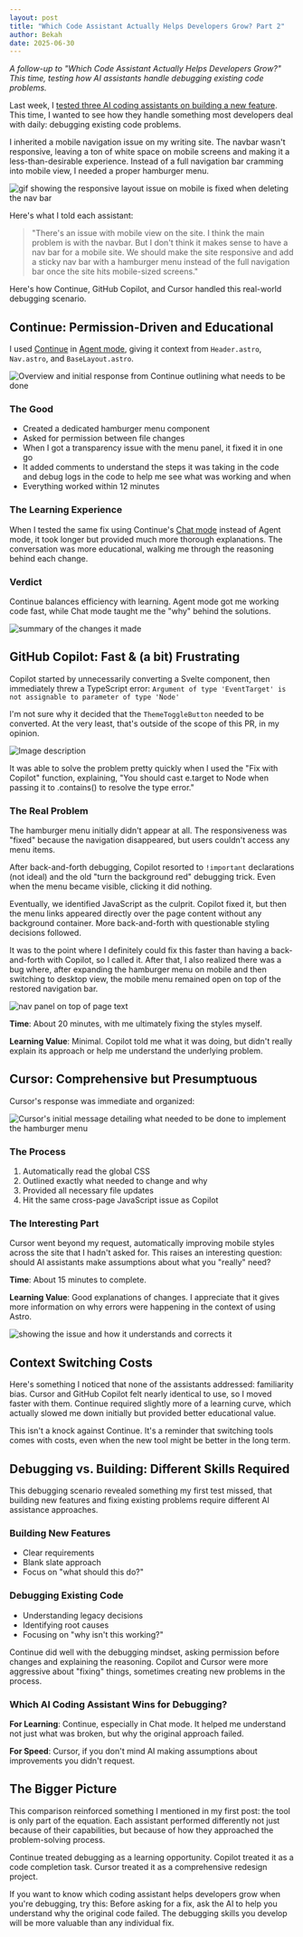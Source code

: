 ```yaml
---
layout: post
title: "Which Code Assistant Actually Helps Developers Grow? Part 2"
author: Bekah
date: 2025-06-30
---
```


*A follow-up to "Which Code Assistant Actually Helps Developers Grow?" This time, testing how AI assistants handle debugging existing code problems.*

Last week, I [tested three AI coding assistants on building a new feature](https://bekahhw.com/Which-Code-Assistant-Helps-Developers-Grow). This time, I wanted to see how they handle something most developers deal with daily: debugging existing code problems.

I inherited a mobile navigation issue on my writing site. The navbar wasn't responsive, leaving a ton of white space on mobile screens and making it a less-than-desirable experience. Instead of a full navigation bar cramming into mobile view, I needed a proper hamburger menu.


![gif showing the responsive layout issue on mobile is fixed when deleting the nav bar](https://dev-to-uploads.s3.amazonaws.com/uploads/articles/240b8dcxjht9ly0hg9v1.gif)


Here's what I told each assistant:

> "There's an issue with mobile view on the site. I think the main problem is with the navbar. But I don't think it makes sense to have a nav bar for a mobile site. We should make the site responsive and add a sticky nav bar with a hamburger menu instead of the full navigation bar once the site hits mobile-sized screens."

Here's how Continue, GitHub Copilot, and Cursor handled this real-world debugging scenario.

## Continue: Permission-Driven and Educational 

I used [Continue](https://continue.dev/) in [Agent mode](https://docs.continue.dev/agent/how-to-use-it), giving it context from `Header.astro`, `Nav.astro`, and `BaseLayout.astro`.

![Overview and initial response from Continue outlining what needs to be done](https://dev-to-uploads.s3.amazonaws.com/uploads/articles/bg21110n6vfs19es00l5.png)

### The Good

- Created a dedicated hamburger menu component
- Asked for permission between file changes
- When I got a transparency issue with the menu panel, it fixed it in one go
- It added comments to understand the steps it was taking in the code and debug logs in the code to help me see what was working and when
- Everything worked within 12 minutes

### The Learning Experience 

When I tested the same fix using Continue's [Chat mode](https://docs.continue.dev/chat/how-to-use-it) instead of Agent mode, it took longer but provided much more thorough explanations. The conversation was more educational, walking me through the reasoning behind each change.

### Verdict

Continue balances efficiency with learning. Agent mode got me working code fast, while Chat mode taught me the "why" behind the solutions.
 
![summary of the changes it made](https://dev-to-uploads.s3.amazonaws.com/uploads/articles/9ss3rdoqhm59mkjjqxbl.png)

## GitHub Copilot: Fast & (a bit) Frustrating

Copilot started by unnecessarily converting a Svelte component, then immediately threw a TypeScript error:
`Argument of type 'EventTarget' is not assignable to parameter of type 'Node'`

I'm not sure why it decided that the `ThemeToggleButton` needed to be converted. At the very least, that's outside of the scope of this PR, in my opinion.

![Image description](https://dev-to-uploads.s3.amazonaws.com/uploads/articles/fi883ls0s34e83ux1zra.png)

It was able to solve the problem pretty quickly when I used the "Fix with Copilot" function, explaining, "You should cast e.target to Node when passing it to .contains() to resolve the type error."

### The Real Problem

The hamburger menu initially didn't appear at all. The responsiveness was "fixed" because the navigation disappeared, but users couldn't access any menu items.

After back-and-forth debugging, Copilot resorted to `!important` declarations (not ideal) and the old "turn the background red" debugging trick. Even when the menu became visible, clicking it did nothing.

Eventually, we identified JavaScript as the culprit. Copilot fixed it, but then the menu links appeared directly over the page content without any background container. More back-and-forth with questionable styling decisions followed.

It was to the point where I definitely could fix this faster than having a back-and-forth with Copilot, so I called it. After that, I also realized there was a bug where, after expanding the hamburger menu on mobile and then switching to desktop view, the mobile menu remained open on top of the restored navigation bar.

![nav panel on top of page text](https://dev-to-uploads.s3.amazonaws.com/uploads/articles/tvvd7pmfl9gm2usc0k1w.png)

**Time**: About 20 minutes, with me ultimately fixing the styles myself.

**Learning Value**: Minimal. Copilot told me what it was doing, but didn't really explain its approach or help me understand the underlying problem.

## Cursor: Comprehensive but Presumptuous

Cursor's response was immediate and organized:

![Cursor's initial message detailing what needed to be done to implement the hamburger menu](https://dev-to-uploads.s3.amazonaws.com/uploads/articles/7vx5vt6fdw9b2utz4gre.png)

### The Process

1. Automatically read the global CSS
2. Outlined exactly what needed to change and why
3. Provided all necessary file updates
4. Hit the same cross-page JavaScript issue as Copilot

### The Interesting Part

Cursor went beyond my request, automatically improving mobile styles across the site that I hadn't asked for. This raises an interesting question: should AI assistants make assumptions about what you "really" need?

**Time**: About 15 minutes to complete.

**Learning Value**: Good explanations of changes. I appreciate that it gives more information on why errors were happening in the context of using Astro.

![showing the issue and how it understands and corrects it](https://dev-to-uploads.s3.amazonaws.com/uploads/articles/vsk81fkbeau7jkmdtafh.png)

## Context Switching Costs

Here's something I noticed that none of the assistants addressed: familiarity bias. Cursor and GitHub Copilot felt nearly identical to use, so I moved faster with them. Continue required slightly more of a learning curve, which actually slowed me down initially but provided better educational value.

This isn't a knock against Continue. It's a reminder that switching tools comes with costs, even when the new tool might be better in the long term.

## Debugging vs. Building: Different Skills Required

This debugging scenario revealed something my first test missed, that building new features and fixing existing problems require different AI assistance approaches.

### Building New Features

- Clear requirements
- Blank slate approach
- Focus on "what should this do?"

### Debugging Existing Code

- Understanding legacy decisions
- Identifying root causes
- Focusing on "why isn't this working?"

Continue did well with the debugging mindset, asking permission before changes and explaining the reasoning. Copilot and Cursor were more aggressive about "fixing" things, sometimes creating new problems in the process.

### Which AI Coding Assistant Wins for Debugging?

**For Learning**: Continue, especially in Chat mode. It helped me understand not just what was broken, but why the original approach failed.

**For Speed**: Cursor, if you don't mind AI making assumptions about improvements you didn't request.

## The Bigger Picture

This comparison reinforced something I mentioned in my first post: the tool is only part of the equation. Each assistant performed differently not just because of their capabilities, but because of how they approached the problem-solving process.

Continue treated debugging as a learning opportunity. Copilot treated it as a code completion task. Cursor treated it as a comprehensive redesign project.

If you want to know which coding assistant helps developers grow when you're debugging, try this: Before asking for a fix, ask the AI to help you understand why the original code failed. The debugging skills you develop will be more valuable than any individual fix.






